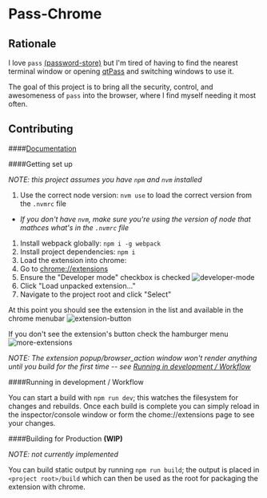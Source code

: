 Pass-Chrome
===========

Rationale
---------

I love `pass`  [(password-store)](http://www.passwordstore.org) but I'm tired of having to find the nearest terminal 
window or opening [qtPass](https://github.com/IJHack/qtpass) and switching windows to use it.

The goal of this project is to bring all the security, control, and awesomeness of `pass` into the browser, where I find 
myself needing it most often.


Contributing
------------
####[Documentation](./doc)

####Getting set up

_NOTE: this project assumes you have `npm` and `nvm` installed_

1. Use the correct node version: `nvm use` to load the correct version from the `.nvmrc` file
  * _If you don't have `nvm`, make sure you're using the version of node that mathces what's in the `.nvmrc` file_
1. Install webpack globally: `npm i -g webpack`
1. Install project dependencies: `npm i`
1. Load the extension into chrome:
  1. Go to [chrome://extensions](chrome://extensions)
  1. Ensure the "Developer mode" checkbox is checked ![developer-mode](http://liminalsoftware.github.io/pass-chrome/images/developer-mode.png)
  1. Click "Load unpacked extension..."
  1. Navigate to the project root and click "Select"

At this point you should see the extension in the list and available in the chrome menubar ![extension-button](http://liminalsoftware.github.io/pass-chrome/images/extension-button.png)

If you don't see the extension's button check the hamburger menu ![more-extensions](http://liminalsoftware.github.io/pass-chrome/images/more-extensions.png)

_NOTE: The extension popup/browser_action window won't render anything until you build for the first time -- see [Running in development / Workflow](#running-in-development--workflow)_

####Running in development / Workflow

You can start a build with `npm run dev`; this watches the filesystem for changes and rebuilds. Once each build is 
complete you can simply reload in the inspector/console window or form the chome://extensions page to see your changes.

####Building for Production **(WIP)**

_NOTE: not currently implemented_

You can build static output by running `npm run build`; the output is placed in `<project root>/build` which can then 
be used as the root for packaging the extension with chrome.
